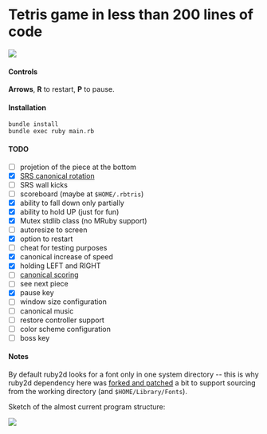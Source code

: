# Tetris game in less than 200 lines of code

![](https://storage.googleapis.com/rbtris.github.nakilon.pro/screenshot3.png)

#### Controls

**Arrows**, **R** to restart, **P** to pause.

#### Installation

```
bundle install
bundle exec ruby main.rb
```

#### TODO

* [ ] projetion of the piece at the bottom
* [x] [SRS canonical rotation](https://tetris.fandom.com/wiki/SRS)
* [ ] SRS wall kicks
* [ ] scoreboard (maybe at `$HOME/.rbtris`)
* [x] ability to fall down only partially
* [x] ability to hold UP (just for fun)
* [x] Mutex stdlib class (no MRuby support)
* [ ] autoresize to screen
* [x] option to restart
* [ ] cheat for testing purposes
* [x] canonical increase of speed
* [x] holding LEFT and RIGHT
* [ ] [canonical scoring](https://tetris.fandom.com/wiki/Scoring)
* [ ] see next piece
* [x] pause key
* [ ] window size configuration
* [ ] canonical music
* [ ] restore controller support
* [ ] color scheme configuration
* [ ] boss key

#### Notes

By default ruby2d looks for a font only in one system directory -- this is why ruby2d dependency here was [forked and patched](https://github.com/Nakilon/ruby2d/commit/a80fa4b47e713e22995a7c2698fd055f5464b23b) a bit to support sourcing from the working directory (and `$HOME/Library/Fonts`).

Sketch of the almost current program structure:

![](https://storage.googleapis.com/rbtris.github.nakilon.pro/refactoring4.JPG)
